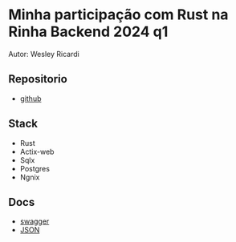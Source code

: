 # Minha participação com Rust na Rinha Backend 2024 q1
Autor: Wesley Ricardi

## Repositorio
- [github](https://github.com/wesleyricardi/rinha-backend-2024-q1-rust)

## Stack
- Rust
- Actix-web
- Sqlx
- Postgres
- Ngnix

## Docs
- [swagger](http://localhost:9999/swagger-ui/)
- [JSON](http://localhost:9999/api-docs/openapi.json)
